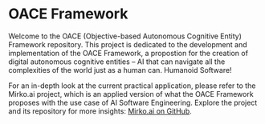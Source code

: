 # OACE Framework

Welcome to the OACE (Objective-based Autonomous Cognitive Entity) Framework repository. This project is dedicated to the development and implementation of the OACE Framework, a propostion for the creation of digital autonomous cognitive entities – AI that can navigate all the complexities of the world just as a human can. Humanoid Software!

For an in-depth look at the current practical application, please refer to the Mirko.ai project, which is an applied version of what the OACE Framework proposes with the use case of AI Software Engineering. Explore the project and its repository for more insights: [Mirko.ai on GitHub](https://github.com/markokraemer/mirko.ai/).
